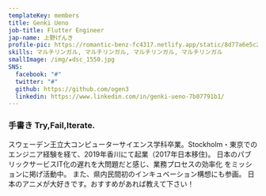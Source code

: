 ```yaml
---
templateKey: members
title: Genki Ueno
job-title: Flutter Engineer
jap-name: 上野げんき
profile-pic: https://romantic-benz-fc4317.netlify.app/static/8d77a6e5c2f654229732abe06bfa956d/c7cc7/avavtar-2.png
skills: マルチリンガル, マルチリンガル, マルチリンガル, マルチリンガル
smallImage: /img/★dsc_1550.jpg
SNS:
  facebook: "#"
  twitter: "#"
  github: https://github.com/ogen3
  linkedin: https://www.linkedin.com/in/genki-ueno-7b07791b1/
---
```

<h3>
 <span class="xl-none">手書き</span> Try,Fail,Iterate.
</h3>
<p>
スウェーデン王立大コンピューターサイエンス学科卒業。Stockholm・東京での
エンジニア経験を経て、2019年香川にて起業（2017年日本移住)。
日本のパブリックサービスIT化の遅れを大問題だと感じ、業務プロセスの効率化
をミッションに掲げ活動中。
また、県内民間初のインキュベーション構想にも参画。
日本のアニメが大好きです。おすすめがあれば教えて下さい！
</p>